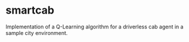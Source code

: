 # smartcab
Implementation of a Q-Learning algorithm for a driverless cab agent in a sample city environment.
